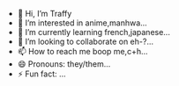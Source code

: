 - 👋 Hi, I’m Traffy
- 👀 I’m interested in anime,manhwa...
- 🌱 I’m currently learning french,japanese...
- 💞️ I’m looking to collaborate on eh-?...
- 📫 How to reach me boop me,c+h...
- 😄 Pronouns: they/them...
- ⚡ Fun fact: ...

<!---
Trafallaw/Trafallaw is a ✨ special ✨ repository because its `README.md` (this file) appears on your GitHub profile.
You can click the Preview link to take a look at your changes.
--->
